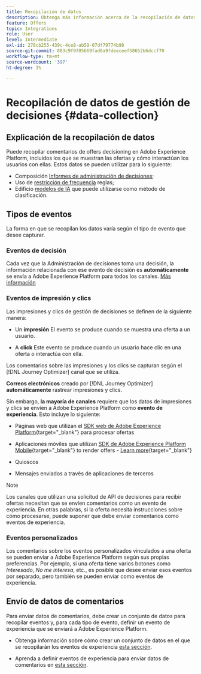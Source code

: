```yaml
---
title: Recopilación de datos
description: Obtenga más información acerca de la recopilación de datos de comentarios de Administración de decisiones
feature: Offers
topic: Integrations
role: User
level: Intermediate
exl-id: 278cb255-439c-4ce8-ab59-07df79774b98
source-git-commit: 803c9f9f05669fad0a9fdeeceef58652b6dccf70
workflow-type: tm+mt
source-wordcount: '397'
ht-degree: 3%

---
```


# Recopilación de datos de gestión de decisiones {#data-collection}

## Explicación de la recopilación de datos

Puede recopilar comentarios de offers decisioning en Adobe Experience Platform, incluidos los que se muestran las ofertas y cómo interactúan los usuarios con ellas. Estos datos se pueden utilizar para lo siguiente:
* Composición [Informes de administración de decisiones](../reports/get-started-events.md);
* Uso de [restricción de frecuencia](../offer-library/add-constraints.md#capping) reglas;
* Edificio [modelos de IA](../ranking/create-ranking-strategies.md) que puede utilizarse como método de clasificación.

## Tipos de eventos

La forma en que se recopilan los datos varía según el tipo de evento que desee capturar.

### Eventos de decisión

Cada vez que la Administración de decisiones toma una decisión, la información relacionada con ese evento de decisión es **automáticamente** se envía a Adobe Experience Platform para todos los canales. [Más información](../reports/get-started-events.md)

### Eventos de impresión y clics

Las impresiones y clics de gestión de decisiones se definen de la siguiente manera:

* Un **impresión** El evento se produce cuando se muestra una oferta a un usuario.

* A **click** Este evento se produce cuando un usuario hace clic en una oferta o interactúa con ella.

Los comentarios sobre las impresiones y los clics se capturan según el [!DNL Journey Optimizer] canal que se utiliza.

**Correos electrónicos** creado por [!DNL Journey Optimizer] **automáticamente** rastrear impresiones y clics.

Sin embargo, **la mayoría de canales** requiere que los datos de impresiones y clics se envíen a Adobe Experience Platform como **evento de experiencia**. Esto incluye lo siguiente:

* Páginas web que utilizan el [SDK web de Adobe Experience Platform](https://experienceleague.adobe.com/docs/experience-platform/edge/home.html?lang=es){target="_blank"} para procesar ofertas

* Aplicaciones móviles que utilizan [SDK de Adobe Experience Platform Mobile](https://experienceleague.adobe.com/docs/platform-learn/data-collection/mobile-sdk/overview.html){target="_blank"} to render offers - [Learn more](https://developer.adobe.com/client-sdks/documentation/adobe-journey-optimizer-decisioning/#ab-sj-tracking-servers){target="_blank"}
* Quioscos
* Mensajes enviados a través de aplicaciones de terceros
  <!--Mobile push notifications authored by [!DNL Journey Optimizer] - [Learn more](https://developer.adobe.com/client-sdks/documentation/adobe-journey-optimizer/api-reference/#handlenotificationresponse){target="_blank"}-->

>[!NOTE]
>
>Los canales que utilizan una solicitud de API de decisiones para recibir ofertas necesitan que se envíen comentarios como un evento de experiencia. En otras palabras, si la oferta necesita instrucciones sobre cómo procesarse, puede suponer que debe enviar comentarios como eventos de experiencia.

### Eventos personalizados

Los comentarios sobre los eventos personalizados vinculados a una oferta se pueden enviar a Adobe Experience Platform según sus propias preferencias. Por ejemplo, si una oferta tiene varios botones como *Interesado*, *No me interesa*, etc., es posible que desee enviar esos eventos por separado, pero también se pueden enviar como eventos de experiencia.

## Envío de datos de comentarios

Para enviar datos de comentarios, debe crear un conjunto de datos para recopilar eventos y, para cada tipo de evento, definir un evento de experiencia que se enviará a Adobe Experience Platform.

* Obtenga información sobre cómo crear un conjunto de datos en el que se recopilarán los eventos de experiencia [esta sección](create-dataset.md).

* Aprenda a definir eventos de experiencia para enviar datos de comentarios en [esta sección](schema-requirement.md).
